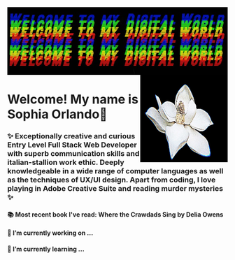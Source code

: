 <img align="center" width="900" src="/assets/header.jpg">

<!-- ![profile pict](/assets/movingprof.gif)  -->
<img align="right" width="200" height="200" src="/assets/flower.gif">

# Welcome! My name is Sophia Orlando👋

### ✨ Exceptionally creative and curious Entry Level Full Stack Web Developer with superb communication skills and italian-stallion work ethic. Deeply knowledgeable in a wide range of computer languages as well as the techniques of UX/UI design. Apart from coding, I love playing in  Adobe Creative Suite and reading murder mysteries ✨ <br />

#### 📚 Most recent book I've read: Where the Crawdads Sing by Delia Owens

#### 🔭 I’m currently working on ...
#### 🌱 I’m currently learning ...

<!-- this is a green color block>
- ![#c5f015](https://via.placeholder.com/15/c5f015/000000?text=+) 
<!--
**sophiaorlando/sophiaorlando** is a ✨ _special_ ✨ repository because its `README.md` (this file) appears on your GitHub profile.

Here are some ideas to get you started:

- 🔭 I’m currently working on ...
- 🌱 I’m currently learning ...
- 👯 I’m looking to collaborate on ...
- 🤔 I’m looking for help with ...
- 💬 Ask me about ...
- 📫 How to reach me: ...
- 😄 Pronouns: ...
- ⚡ Fun fact: ...
-->
